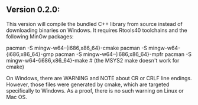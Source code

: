 
## Version 0.2.0:

This version will compile the bundled C++ library from source instead of downloading binaries on Windows. It requires Rtools40 toolchains and the following MinGw packages:

 pacman -S mingw-w64-{i686,x86_64}-cmake
 pacman -S mingw-w64-{i686,x86_64}-gmp
 pacman -S mingw-w64-{i686,x86_64}-mpfr
 pacman -S mingw-w64-{i686,x86_64}-make # (the MSYS2 make doesn't work for cmake)

On Windows, there are WARNING and NOTE about CR or CRLF line endings. However, those files were generated by cmake, which are targeted specifically to Windows. As a proof, there is no such warning on Linux or Mac OS.
